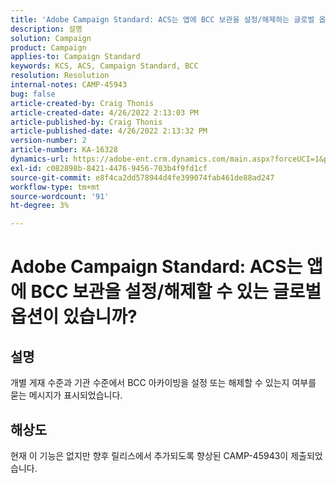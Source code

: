 ```yaml
---
title: 'Adobe Campaign Standard: ACS는 앱에 BCC 보관을 설정/해제하는 글로벌 옵션이 있습니까?'
description: 설명
solution: Campaign
product: Campaign
applies-to: Campaign Standard
keywords: KCS, ACS, Campaign Standard, BCC
resolution: Resolution
internal-notes: CAMP-45943
bug: false
article-created-by: Craig Thonis
article-created-date: 4/26/2022 2:13:03 PM
article-published-by: Craig Thonis
article-published-date: 4/26/2022 2:13:32 PM
version-number: 2
article-number: KA-16328
dynamics-url: https://adobe-ent.crm.dynamics.com/main.aspx?forceUCI=1&pagetype=entityrecord&etn=knowledgearticle&id=5c2173f6-6ac5-ec11-a7b6-0022480a138b
exl-id: c082898b-8421-4476-9456-703b4f9fd1cf
source-git-commit: e8f4ca2dd578944d4fe399074fab461de88ad247
workflow-type: tm+mt
source-wordcount: '91'
ht-degree: 3%

---
```


# Adobe Campaign Standard: ACS는 앱에 BCC 보관을 설정/해제할 수 있는 글로벌 옵션이 있습니까?

## 설명


개별 게재 수준과 기관 수준에서 BCC 아카이빙을 설정 또는 해제할 수 있는지 여부를 묻는 메시지가 표시되었습니다.


## 해상도


현재 이 기능은 없지만 향후 릴리스에서 추가되도록 향상된 CAMP-45943이 제출되었습니다.
